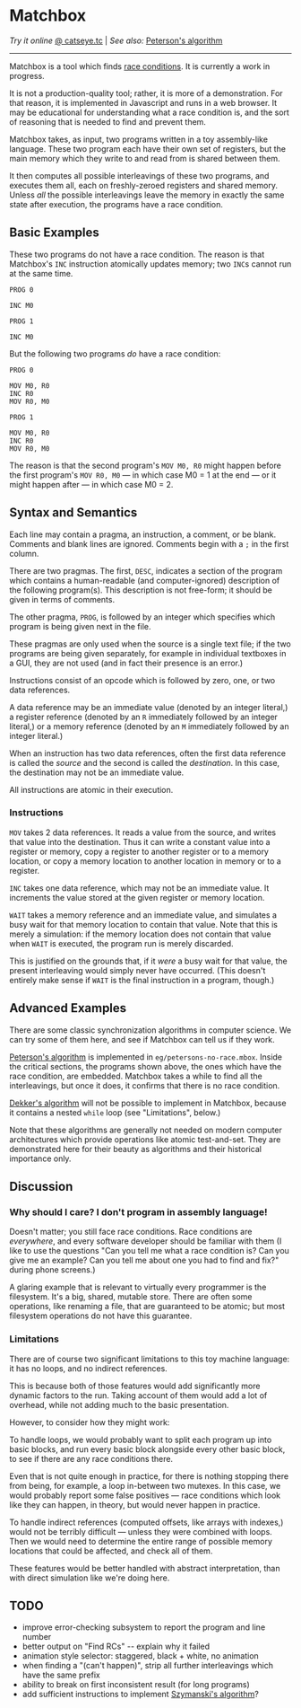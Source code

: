 Matchbox
========

_Try it online_ [@ catseye.tc](https://catseye.tc/installation/Matchbox)
| _See also:_ [Peterson's algorithm](https://en.wikipedia.org/wiki/Peterson%27s_algorithm)

- - - -

Matchbox is a tool which finds [race conditions][].
It is currently a work in progress.

It is not a production-quality tool; rather, it is more of a demonstration.
For that reason, it is implemented in Javascript and runs in a web browser.
It may be educational for understanding what a race condition is, and the
sort of reasoning that is needed to find and prevent them.

Matchbox takes, as input, two programs written in a toy assembly-like language.
These two program each have their own set of registers, but the main memory
which they write to and read from is shared between them.

It then computes all possible interleavings of these two programs, and
executes them all, each on freshly-zeroed registers and shared memory.  Unless
_all_ the possible interleavings leave the memory in exactly the same state
after execution, the programs have a race condition.

Basic Examples
--------------

These two programs do not have a race condition.  The reason is that
Matchbox's `INC` instruction atomically updates memory; two `INC`s cannot
run at the same time.

    PROG 0
    
    INC M0

    PROG 1
    
    INC M0

But the following two programs _do_ have a race condition:

    PROG 0
    
    MOV M0, R0
    INC R0
    MOV R0, M0
    
    PROG 1
    
    MOV M0, R0
    INC R0
    MOV R0, M0

The reason is that the second program's `MOV M0, R0` might happen before
the first program's `MOV R0, M0` — in which case M0 = 1 at the end — or it
might happen after — in which case M0 = 2.

Syntax and Semantics
--------------------

Each line may contain a pragma, an instruction, a comment, or be blank.
Comments and blank lines are ignored.  Comments begin with a `;` in the
first column.

There are two pragmas.  The first, `DESC`, indicates a section of the
program which contains a human-readable (and computer-ignored) description
of the following program(s).  This description is not free-form; it should be
given in terms of comments.

The other pragma, `PROG`, is followed by an integer which specifies which
program is being given next in the file.

These pragmas are only used when the source is a single text file;
if the two programs are being given separately, for example in individual
textboxes in a GUI, they are not used (and in fact their presence is an
error.)

Instructions consist of an opcode which is followed by zero, one, or
two data references.

A data reference may be an immediate value (denoted by an integer
literal,) a register reference (denoted by an `R` immediately followed
by an integer literal,) or a memory reference (denoted by an `M`
immediately followed by an integer literal.)

When an instruction has two data references, often the first data reference
is called the _source_ and the second is called the _destination_.
In this case, the destination may not be an immediate value.

All instructions are atomic in their execution.

### Instructions ###

`MOV` takes 2 data references.  It reads a value from the source,
and writes that value into the destination.  Thus it can write a
constant value into a register or memory, copy a register to
another register or to a memory location, or copy a memory
location to another location in memory or to a register.

`INC` takes one data reference, which may not be an immediate value.
It increments the value stored at the given register or memory
location.

`WAIT` takes a memory reference and an immediate value, and simulates
a busy wait for that memory location to contain that value.  Note that
this is merely a simulation: if the memory location does not contain that
value when `WAIT` is executed, the program run is merely discarded.

This is justified on the grounds that, if it _were_ a busy wait for that
value, the present interleaving would simply never have occurred.
(This doesn't entirely make sense if `WAIT` is the final instruction in
a program, though.)

Advanced Examples
-----------------

There are some classic synchronization algorithms in computer science.
We can try some of them here, and see if Matchbox can tell us if they
work.

[Peterson's algorithm][] is implemented in `eg/petersons-no-race.mbox`.
Inside the critical sections, the programs shown above, the ones which
have the race condition, are embedded.  Matchbox takes a while to find
all the interleavings, but once it does, it confirms that there is no
race condition.

[Dekker's algorithm][] will not be possible to implement in Matchbox,
because it contains a nested `while` loop (see "Limitations", below.)

Note that these algorithms are generally not needed on modern computer
architectures which provide operations like atomic test-and-set.  They
are demonstrated here for their beauty as algorithms and their historical
importance only.

Discussion
----------

### Why should I care?  I don't program in assembly language! ###

Doesn't matter; you still face race conditions.  Race conditions are
_everywhere_, and every software developer should be familiar with them
(I like to use the questions "Can you tell me what a race condition is?
Can you give me an example?  Can you tell me about one you had to find
and fix?" during phone screens.)

A glaring example that is relevant to virtually every programmer is the
filesystem.  It's a big, shared, mutable store.  There are often some
operations, like renaming a file, that are guaranteed to be atomic; but
most filesystem operations do not have this guarantee.

### Limitations ###

There are of course two significant limitations to this toy machine language:
it has no loops, and no indirect references.

This is because both of those features would add significantly more dynamic
factors to the run.  Taking account of them would add a lot of overhead,
while not adding much to the basic presentation.

However, to consider how they might work:

To handle loops, we would probably want to split each program up into basic
blocks, and run every basic block alongside every other basic block, to see
if there are any race conditions there.

Even that is not quite enough in practice, for there is nothing stopping
there from being, for example, a loop in-between two mutexes.  In this case,
we would probably report some false positives — race conditions which look
like they can happen, in theory, but would never happen in practice.

To handle indirect references (computed offsets, like arrays with indexes,)
would not be terribly difficult — unless they were combined with loops.  Then
we would need to determine the entire range of possible memory locations
that could be affected, and check all of them.

These features would be better handled with abstract interpretation, than
with direct simulation like we're doing here.

TODO
----

*   improve error-checking subsystem to report the program and line number
*   better output on "Find RCs" -- explain why it failed
*   animation style selector: staggered, black + white, no animation
*   when finding a "(can't happen)", strip all further interleavings which
    have the same prefix
*   ability to break on first inconsistent result (for long programs)
*   add sufficient instructions to implement [Szymanski's algorithm][]?

[race conditions]: http://en.wikipedia.org/wiki/Race_condition
[Dekker's algorithm]: http://en.wikipedia.org/wiki/Dekker%27s_algorithm
[Peterson's algorithm]: http://en.wikipedia.org/wiki/Peterson%27s_algorithm
[Szymanski's algorithm]: http://en.wikipedia.org/wiki/Szymanski%27s_Algorithm

